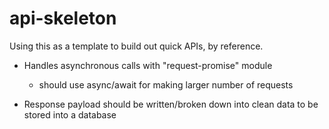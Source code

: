 # api-skeleton
Using this as a template to build out quick APIs, by reference.

  - Handles asynchronous calls with "request-promise" module
  
    - should use async/await for making larger number of requests
    
  - Response payload should be written/broken down into clean data to be stored into a database
  
   
  
